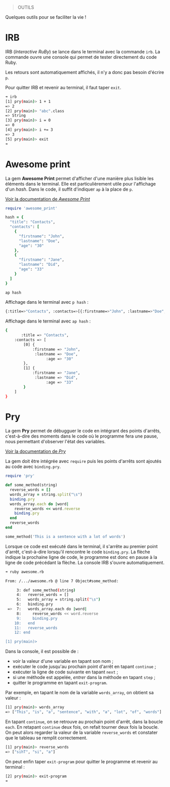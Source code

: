 > OUTILS

Quelques outils pour se faciliter la vie !

# IRB

IRB (*Interactive RuBy*) se lance dans le terminal avec la commande `irb`. La commande ouvre une console qui permet de tester directement du code Ruby.

Les retours sont automatiquement affichés, il n'y a donc pas besoin d'écrire `p`.

Pour quitter IRB et revenir au terminal, il faut taper `exit`.

```sh
➜ irb
[1] pry(main)> 1 + 1
=> 2
[2] pry(main)> "abc".class
=> String
[3] pry(main)> i = 0
=> 0
[4] pry(main)> i += 3
=> 3
[5] pry(main)> exit
➜
```

# Awesome print

La gem **Awesome Print** permet d'afficher d'une manière plus lisible les éléments dans le terminal. Elle est particulièrement utile pour l'affichage d'un *hash*. Dans le code, il suffit d'indiquer `ap` à la place de `p`.

[Voir la documentation de *Awesome Print*](https://github.com/awesome-print/awesome_print)

```ruby
require 'awesome_print'

hash = {
  "title": "Contacts",
  "contacts": [
    {
      "firstname": "John",
      "lastname": "Doe",
      "age": "30"
    },
    {
      "firstname": "Jane",
      "lastname": "Did",
      "age": "33"
    }
  ]
}

ap hash
```

Affichage dans le terminal avec `p hash` :
```bash
{:title=>"Contacts", :contacts=>[{:firstname=>"John", :lastname=>"Doe", :age=>"30"}, {:firstname=>"Jane", :lastname=>"Did", :age=>"33"}]}
```

Affichage dans le terminal avec `ap hash` :
```bash
{
       :title => "Contacts",
    :contacts => [
        [0] {
            :firstname => "John",
             :lastname => "Doe",
                  :age => "30"
        },
        [1] {
            :firstname => "Jane",
             :lastname => "Did",
                  :age => "33"
        }
    ]
}
```

# Pry

La gem **Pry** permet de débugguer le code en intégrant des points d'arrêts, c'est-à-dire des moments dans le code où le programme fera une pause, nous permettant d'observer l'état des variables.

[Voir la documentation de *Pry*](https://github.com/pry/pry)

La gem doit être intégrée avec `require` puis les points d'arrêts sont ajoutés au code avec `binding.pry`.

```ruby
require 'pry'

def some_method(string)
  reverse_words = []
  words_array = string.split("\s")
  binding.pry
  words_array.each do |word|
    reverse_words << word.reverse
    binding.pry
  end
  reverse_words
end

some_method('This is a sentence with a lot of words')
```
Lorsque ce code est exécuté dans le terminal, il s'arrête au premier point d'arrêt, c'est-à-dire lorsqu'il rencontre le code `binding.pry`. La flèche indique la prochaine ligne de code, le programme est donc en pause à la ligne de code précédant la flèche. La console IRB s'ouvre automatiquement.

```bash
➜ ruby awesome.rb

From: /.../awesome.rb @ line 7 Object#some_method:

     3: def some_method(string)
     4:   reverse_words = []
     5:   words_array = string.split("\s")
     6:   binding.pry
 =>  7:   words_array.each do |word|
     8:     reverse_words << word.reverse
     9:     binding.pry
    10:   end
    11:   reverse_words
    12: end

[1] pry(main)>
```
Dans la console, il est possible de :
* voir la valeur d'une variable en tapant son nom ;
* exécuter le code jusqu'au prochain point d'arrêt en tapant `continue` ;
* exécuter la ligne de code suivante en tapant `next` ;
* si une méthode est appelée, *entrer* dans la méthode en tapant `step` ;
* quitter le programme en tapant `exit-program`.

Par exemple, en tapant le nom de la variable `words_array`, on obtient sa valeur :

```bash
[1] pry(main)> words_array
=> ["This", "is", "a", "sentence", "with", "a", "lot", "of", "words"]
```

En tapant `continue`, on se retrouve au prochain point d'arrêt, dans la boucle `each`. En retapant `continue` deux fois, on refait tourner deux fois la boucle. On peut alors regarder la valeur de la variable `reverse_words` et constater que le tableau se remplit correctement.

```bash
[1] pry(main)> reverse_words
=> ["sihT", "si", "a"]
```

On peut enfin taper `exit-program` pour quitter le programme et revenir au terminal :

```bash
[2] pry(main)> exit-program
➜
```
